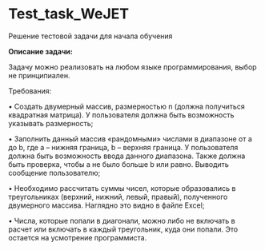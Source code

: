 # Test_task_WeJET
Решение тестовой задачи для начала обучения

**Описание задачи:** 

Задачу можно реализовать на любом языке программирования, выбор не принципиален.

Требования:

•	Создать двумерный массив, размерностью n (должна получиться квадратная матрица). У пользователя должна быть возможность указывать размерность;

•	Заполнить данный массив «рандомными» числами в диапазоне от a до b, где a – нижняя граница, b – верхняя граница. У пользователя должна быть возможность ввода данного диапазона. Также должна быть проверка, чтобы a не было больше b или равно. Выводить сообщение пользователю;

•	Необходимо рассчитать суммы чисел, которые образовались в треугольниках (верхний, нижний, левый, правый), полученного двумерного массива. Наглядно это видно в файле Excel; 

•	Числа, которые попали в диагонали, можно либо не включать в расчет или включать в каждый треугольник, куда они попали. Это остается на усмотрение программиста.
